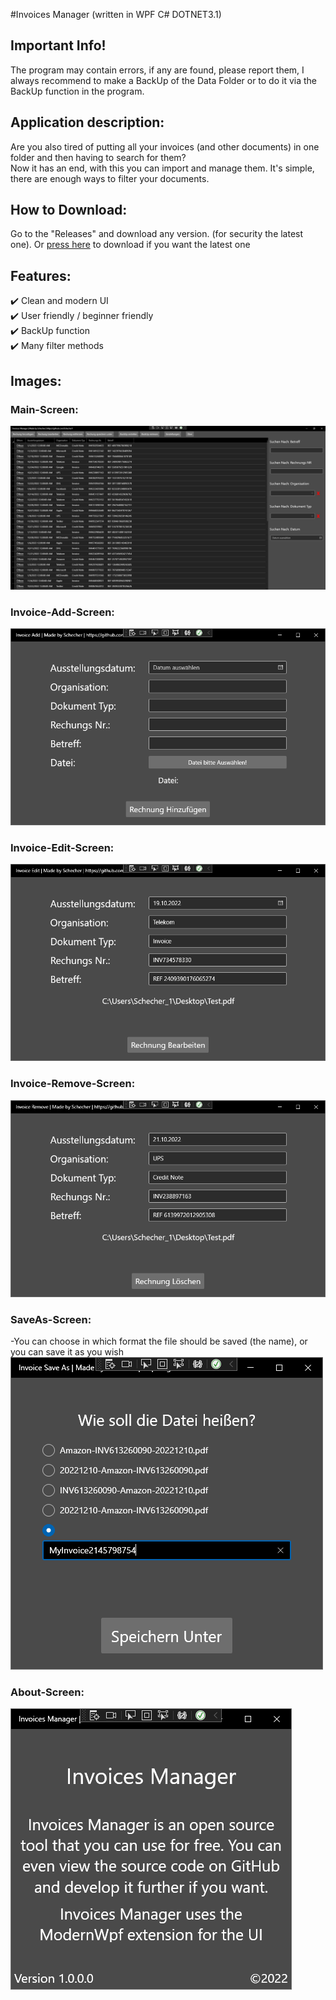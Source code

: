#Invoices Manager (written in WPF C#   DOTNET3.1)

## Important Info!
The program may contain errors, if any are found, please report them, 
I always recommend to make a BackUp of the Data Folder or to do it 
via the BackUp function in the program.


## Application description:
Are you also tired of putting all your invoices (and other documents) 
in one folder and then having to search for them? <br/>
Now it has an end, with this you can import and manage them. 
It's simple, there are enough ways to filter your documents.

## How to Download:
Go to the "Releases" and download any version. (for security the latest one). 
Or [press here](LINK) to download if you want the latest one


## Features:
✔️ Clean and modern UI<br/>
✔️ User friendly / beginner friendly<br/>
✔️ BackUp function<br/>
✔️ Many filter methods<br/>
                                                                                                             

## Images:
### Main-Screen:                                                  
![Main-Screen](IMAGES/Version%201.0.0.0/MainScreen.PNG)

### Invoice-Add-Screen:                                           
![Invoice-Add-Screen](IMAGES/Version%201.0.0.0/InvoiceAddScreen.PNG)

### Invoice-Edit-Screen:                                              
![Invoice-Edit-Screen](IMAGES/Version%201.0.0.0/InvoiceEditScreen.PNG)

### Invoice-Remove-Screen:                                               
![Invoice-Remove-Screen](IMAGES/Version%201.0.0.0/InvoiceRemoveScreen.PNG)

### SaveAs-Screen:
-You can choose in which format the file should be saved (the name), or you can save it as you wish                   <br/>
![SaveAs-Screen](IMAGES/Version%201.0.0.0/InvoiceSaveAsScreen.PNG)

### About-Screen:                                         
![About-Screen](IMAGES/Version%201.0.0.0/AboutScreen.PNG)
